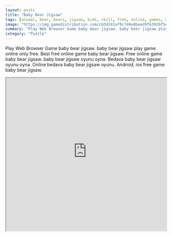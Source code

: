 ```yaml
---
layout: posts
title: "Baby Bear Jigsaw"
tags: [animal, bear, bears, jigsaw, kids, skill, free, online, games, oyna, game, free, games, play, play, games]
image: "https://img.gamedistribution.com/cb3d241af9c748e8beed9f6392bf5ec2-512x384.jpeg"
summary: "Play Web Browser Game baby bear jigsaw. baby bear jigsaw play game online only free. Best free online game baby bear jigsaw. Free online game baby bear jigsaw. baby bear jigsaw oyunu oyna. Bedava baby bear jigsaw oyunu oyna. Online bedava baby bear jigsaw oyunu. Android, ios free game baby bear jigsaw."
category: "Puzzle"
---
```


Play Web Browser Game baby bear jigsaw. baby bear jigsaw play game online only free. Best free online game baby bear jigsaw. Free online game baby bear jigsaw. baby bear jigsaw oyunu oyna. Bedava baby bear jigsaw oyunu oyna. Online bedava baby bear jigsaw oyunu. Android, ios free game baby bear jigsaw.

<iframe width="100%" height="480px;" src="https://html5.gamedistribution.com/cb3d241af9c748e8beed9f6392bf5ec2/"></iframe>